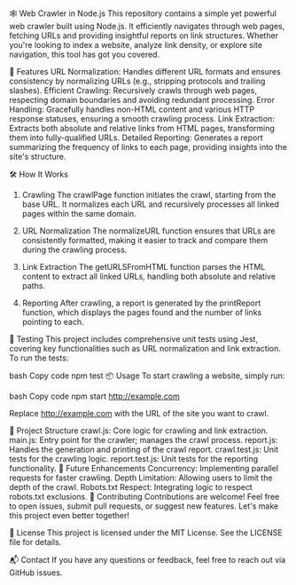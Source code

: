 🕸️ Web Crawler in Node.js
This repository contains a simple yet powerful web crawler built using Node.js. It efficiently navigates through web pages, fetching URLs and providing insightful reports on link structures. Whether you're looking to index a website, analyze link density, or explore site navigation, this tool has got you covered.

🚀 Features
URL Normalization: Handles different URL formats and ensures consistency by normalizing URLs (e.g., stripping protocols and trailing slashes).
Efficient Crawling: Recursively crawls through web pages, respecting domain boundaries and avoiding redundant processing.
Error Handling: Gracefully handles non-HTML content and various HTTP response statuses, ensuring a smooth crawling process.
Link Extraction: Extracts both absolute and relative links from HTML pages, transforming them into fully-qualified URLs.
Detailed Reporting: Generates a report summarizing the frequency of links to each page, providing insights into the site's structure.

🛠️ How It Works

1. Crawling
The crawlPage function initiates the crawl, starting from the base URL. It normalizes each URL and recursively processes all linked pages within the same domain.

2. URL Normalization
The normalizeURL function ensures that URLs are consistently formatted, making it easier to track and compare them during the crawling process.

3. Link Extraction
The getURLSFromHTML function parses the HTML content to extract all linked URLs, handling both absolute and relative paths.

4. Reporting
After crawling, a report is generated by the printReport function, which displays the pages found and the number of links pointing to each.

🧪 Testing
This project includes comprehensive unit tests using Jest, covering key functionalities such as URL normalization and link extraction. To run the tests:

bash
Copy code
npm test
📦 Usage
To start crawling a website, simply run:

bash
Copy code
npm start http://example.com

Replace http://example.com with the URL of the site you want to crawl.

📄 Project Structure
crawl.js: Core logic for crawling and link extraction.
main.js: Entry point for the crawler; manages the crawl process.
report.js: Handles the generation and printing of the crawl report.
crawl.test.js: Unit tests for the crawling logic.
report.test.js: Unit tests for the reporting functionality.
🎯 Future Enhancements
Concurrency: Implementing parallel requests for faster crawling.
Depth Limitation: Allowing users to limit the depth of the crawl.
Robots.txt Respect: Integrating logic to respect robots.txt exclusions.
🤝 Contributing
Contributions are welcome! Feel free to open issues, submit pull requests, or suggest new features. Let's make this project even better together!

📜 License
This project is licensed under the MIT License. See the LICENSE file for details.

📬 Contact
If you have any questions or feedback, feel free to reach out via GitHub issues.
